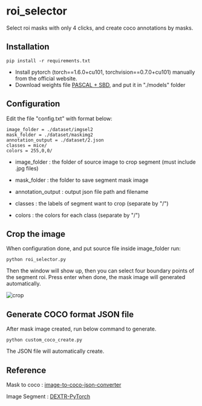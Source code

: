 # roi_selector
 Select roi masks with only 4 clicks, and create coco annotations by masks.

## Installation

```Shell
pip install -r requirements.txt
```

* Install pytorch (torch==1.6.0+cu101, torchvision==0.7.0+cu101) manually from the official website.
* Download weights file [PASCAL + SBD](https://data.vision.ee.ethz.ch/kmaninis/share/DEXTR/Downloads/models/dextr_pascal-sbd.pth), and put it in "./models" folder

## Configuration

Edit the file "config.txt" with format below:

```Shell
image_folder = ./dataset/imgsel2
mask_folder = ./dataset/maskimg2
annotation_output = ./dataset/2.json
classes = mice/
colors = 255,0,0/
```

* image_folder : the folder of source image to crop segment (must include .jpg files)

* mask_folder : the folder to save segment mask image

* annotation_output : output json file path and filename

* classes : the labels of segment want to crop (separate by "/")

* colors : the colors for each class (separate by "/")

## Crop the image

When configuration done, and put source file inside image_folder run:

```shell
python roi_selector.py
```

Then the window will show up, then you can select four boundary points of the segment roi. Press enter when done, the mask image will generated automatically.

![crop](G:\git\roi-selector-coco-annotation\data\crop.gif)

## Generate COCO format JSON file

After mask image created, run below command to generate.

```shell
python custom_coco_create.py
```

The JSON file will automatically create.

## Reference

Mask to coco : [ image-to-coco-json-converter](https://github.com/chrise96/image-to-coco-json-converter)

Image Segment : [ DEXTR-PyTorch](https://github.com/scaelles/DEXTR-PyTorch)
